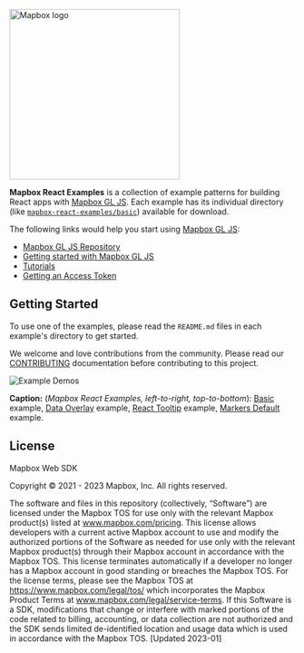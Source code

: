 [<img width="300" alt="Mapbox logo" src="https://static-assets.mapbox.com/www/logos/mapbox-logo-black.png">](https://www.mapbox.com/)

**Mapbox React Examples** is a collection of example patterns for building React apps with [Mapbox GL JS](https://github.com/mapbox/mapbox-gl-js). Each example has its individual directory (like [`mapbox-react-examples/basic`](https://github.com/mapbox/mapbox-react-examples/tree/master/basic)) available for download.

The following links would help you start using [Mapbox GL JS](https://github.com/mapbox/mapbox-gl-js):

- [Mapbox GL JS Repository](https://github.com/mapbox/mapbox-gl-js)
- [Getting started with Mapbox GL JS](https://docs.mapbox.com/mapbox-gl-js/overview/)
- [Tutorials](https://docs.mapbox.com/help/tutorials/#web-apps)
- [Getting an Access Token](https://account.mapbox.com/access-tokens/)

## Getting Started

To use one of the examples, please read the `README.md` files in each example's directory to get started.

We welcome and love contributions from the community. Please read our [CONTRIBUTING](./CONTRIBUTING.md) documentation before contributing to this project.

![Example Demos](https://i.ibb.co/gmTw3Hy/mapbox.png)

**Caption:** (_Mapbox React Examples, left-to-right, top-to-bottom_): [Basic](https://github.com/mapbox/mapbox-react-examples/tree/master/basic) example, [Data Overlay](https://github.com/mapbox/mapbox-react-examples/tree/master/data-overlay) example, [React Tooltip](https://github.com/mapbox/mapbox-react-examples/tree/master/react-tooltip) example, [Markers Default](https://github.com/mapbox/mapbox-react-examples/tree/master/markers-default) example.

## License

Mapbox Web SDK

Copyright © 2021 - 2023 Mapbox, Inc. All rights reserved.

The software and files in this repository (collectively, “Software”) are licensed under the Mapbox TOS for use only with the relevant Mapbox product(s) listed at www.mapbox.com/pricing. This license allows developers with a current active Mapbox account to use and modify the authorized portions of the Software as needed for use only with the relevant Mapbox product(s) through their Mapbox account in accordance with the Mapbox TOS. This license terminates automatically if a developer no longer has a Mapbox account in good standing or breaches the Mapbox TOS. For the license terms, please see the Mapbox TOS at https://www.mapbox.com/legal/tos/ which incorporates the Mapbox Product Terms at www.mapbox.com/legal/service-terms. If this Software is a SDK, modifications that change or interfere with marked portions of the code related to billing, accounting, or data collection are not authorized and the SDK sends limited de-identified location and usage data which is used in accordance with the Mapbox TOS. [Updated 2023-01]
